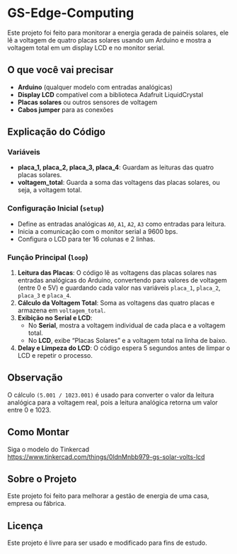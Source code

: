 # GS-Edge-Computing

Este projeto foi feito para monitorar a energia gerada de painéis solares, ele lê a voltagem de quatro placas solares usando um Arduino e mostra a voltagem total em um display LCD e no monitor serial.

## O que você vai precisar
- **Arduino** (qualquer modelo com entradas analógicas)
- **Display LCD** compatível com a biblioteca Adafruit LiquidCrystal
- **Placas solares** ou outros sensores de voltagem
- **Cabos jumper** para as conexões

## Explicação do Código

### Variáveis
- **placa_1, placa_2, placa_3, placa_4**: Guardam as leituras das quatro placas solares.
- **voltagem_total**: Guarda a soma das voltagens das placas solares, ou seja, a voltagem total.

### Configuração Inicial (`setup`)
- Define as entradas analógicas `A0`, `A1`, `A2`, `A3` como entradas para leitura.
- Inicia a comunicação com o monitor serial a 9600 bps.
- Configura o LCD para ter 16 colunas e 2 linhas.

### Função Principal (`loop`)
1. **Leitura das Placas**: O código lê as voltagens das placas solares nas entradas analógicas do Arduino, convertendo para valores de voltagem (entre 0 e 5V) e guardando cada valor nas variáveis `placa_1`, `placa_2`, `placa_3` e `placa_4`.
2. **Cálculo da Voltagem Total**: Soma as voltagens das quatro placas e armazena em `voltagem_total`.
3. **Exibição no Serial e LCD**:
   - No **Serial**, mostra a voltagem individual de cada placa e a voltagem total.
   - No **LCD**, exibe “Placas Solares” e a voltagem total na linha de baixo.
4. **Delay e Limpeza do LCD**: O código espera 5 segundos antes de limpar o LCD e repetir o processo.

## Observação
O cálculo `(5.001 / 1023.001)` é usado para converter o valor da leitura analógica para a voltagem real, pois a leitura analógica retorna um valor entre 0 e 1023.

## Como Montar
Siga o modelo do Tinkercad
https://www.tinkercad.com/things/0ldnMnbb979-gs-solar-volts-lcd

## Sobre o Projeto
Este projeto foi feito para melhorar a gestão de energia de uma casa, empresa ou fábrica.

## Licença
Este projeto é livre para ser usado e modificado para fins de estudo.
